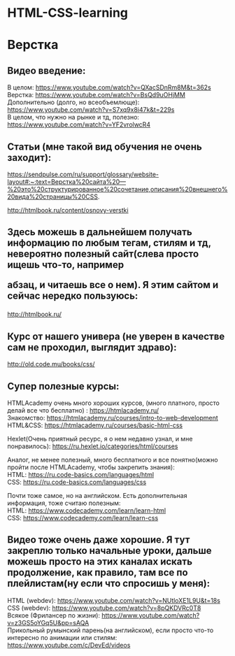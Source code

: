 # HTML-CSS-learning

# **Верстка**

## Видео введение:
В целом: https://www.youtube.com/watch?v=QXacSDnRm8M&t=362s  
Верстка: https://www.youtube.com/watch?v=BsQd9uOHjMM  
Дополнительно (долго, но всеобъемлюще): https://www.youtube.com/watch?v=S7xq9x8i47k&t=229s  
В целом, что нужно на рынке и тд, полезно: https://www.youtube.com/watch?v=YF2vrolwcR4  

## Статьи (мне такой вид обучения не очень заходит):
https://sendpulse.com/ru/support/glossary/website-layout#:~:text=Верстка%20сайта%20—%20это%20структурированное%20сочетание,описания%20внешнего%20вида%20страницы%20CSS.  

http://htmlbook.ru/content/osnovy-verstki  

## Здесь можешь в дальнейшем получать информацию по любым тегам, стилям и тд, невероятно полезный сайт(слева просто ищешь что-то, например <p> абзац, и читаешь все о нем). Я этим сайтом и сейчас нередко пользуюсь:
http://htmlbook.ru/  

## Курс от нашего универа (не уверен в качестве сам не проходил, выглядит здраво):
http://old.code.mu/books/css/

## Супер полезные курсы:
HTMLAcademy очень много хороших курсов, (много платного, просто делай все что бесплатно) : https://htmlacademy.ru/  
Знакомство: https://htmlacademy.ru/courses/intro-to-web-development  
HTML&CSS: https://htmlacademy.ru/courses/basic-html-css  

Hexlet(Очень приятный ресурс, я о нем недавно узнал, и мне понравилось): https://ru.hexlet.io/categories/html/courses

Аналог, не менее полезный, много бесплатного и все понятно(можно пройти после HTMLAcademy, чтобы закрепить знания):   
HTML: https://ru.code-basics.com/languages/html  
CSS: https://ru.code-basics.com/languages/css  

Почти тоже самое, но на английском. Есть дополнительная информация, тоже считаю полезным:   
HTML: https://www.codecademy.com/learn/learn-html  
CSS: https://www.codecademy.com/learn/learn-css  


## Видео тоже очень даже хорошие. Я тут закреплю только начальные уроки, дальше можешь просто на этих каналах искать продолжение, как правило, там все по плейлистам(ну если что спросишь у меня):  
HTML (webdev): https://www.youtube.com/watch?v=NUtloXE1L9U&t=18s  
CSS (webdev): https://www.youtube.com/watch?v=8pQKDVRc0T8  
Всякое (Фрилансер по жизни): https://www.youtube.com/watch?v=z3GS5oYGq5U&pp=sAQA  
Прикольный румынский парень(на английском), если просто что-то интересно по анимации или стилям: https://www.youtube.com/c/DevEd/videos  


